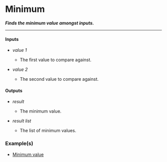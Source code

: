 # Minimum

**_Finds the minimum value amongst inputs._**

---


#### Inputs

* _value 1_

  * The first value to compare against.

* _value 2_

  * The second value to compare against.


#### Outputs

* _result_

  * The minimum value.

* _result list_

  * The list of minimum values.


### Example(s)

* <a href="https://creator.trimble.com/graph?assetURI=whp:1b7f6e89-35c1-4681-b43e-cdb70bf65e25&version=latest" target="_blank">Minimum value</a>
